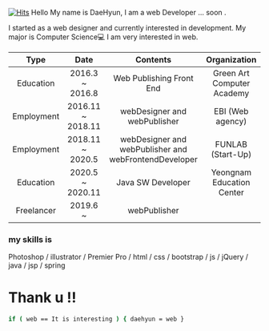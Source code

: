 [![Hits](https://hits.seeyoufarm.com/api/count/incr/badge.svg?url=https%3A%2F%2Fgithub.com%2Fwebcogy%2F&count_bg=%2379C83D&title_bg=%23555555&icon=&icon_color=%23E7E7E7&title=hits&edge_flat=false)](https://hits.seeyoufarm.com)
Hello My name is DaeHyun, I am a web Developer ... soon . 

I started as a web designer and currently interested in development. My major is Computer Science💻 
I am very interested in web.

|    Type    |        Date       |                        Contents                       |        Organization        |
|:----------:|:-----------------:|:-----------------------------------------------------:|:--------------------------:|
|  Education | 2016.3 ~ 2016.8   |                Web Publishing Front End               | Green Art Computer Academy |
| Employment | 2016.11 ~ 2018.11 |              webDesigner and webPublisher             |      EBI (Web agency)      |
| Employment | 2018.11 ~ 2020.5  | webDesigner and webPublisher and webFrontendDeveloper |      FUNLAB (Start-Up)     |
|  Education | 2020.5 ~ 2020.11  |                   Java SW Developer                   |  Yeongnam Education Center |
| Freelancer | 2019.6 ~          |                   webPublisher                        |                            |

### my skills is 
Photoshop / illustrator / Premier Pro / html / css / bootstrap / js / jQuery / java / jsp / spring
 
# Thank u !! 

```sh
if ( web == It is interesting ) { daehyun = web }
```
